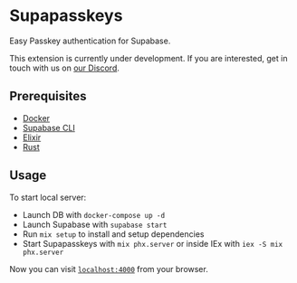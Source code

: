# Supapasskeys
Easy Passkey authentication for Supabase.

This extension is currently under development. If you are interested, get in touch with us on [our Discord](https://discord.gg/QaCTXq2Gxm).

## Prerequisites

  * [Docker](https://docs.docker.com/get-docker/)
  * [Supabase CLI](https://supabase.io/docs/guides/cli)
  * [Elixir](https://elixir-lang.org/install.html)
  * [Rust](https://www.rust-lang.org/tools/install)

## Usage
To start local server:

  * Launch DB with `docker-compose up -d`
  * Launch Supabase with `supabase start`
  * Run `mix setup` to install and setup dependencies
  * Start Supapasskeys with `mix phx.server` or inside IEx with `iex -S mix phx.server`

Now you can visit [`localhost:4000`](http://localhost:4000) from your browser.
